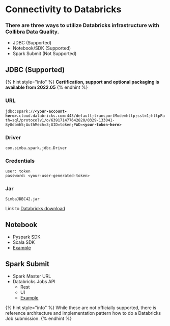 # Connectivity to Databricks

### There are three ways to utilize Databricks infrastructure with Collibra Data Quality.&#x20;

* JDBC (Supported)
* Notebook/SDK (Supported)
* Spark Submit (Not Supported)

## **JDBC (Supported)**

{% hint style="info" %}
**Certification, support and optional packaging is available from 2022.05**
{% endhint %}

### URL

`jdbc:spark://`**`<your-account-here>.`**`cloud.databricks.com:443/default;transportMode=http;ssl=1;httpPath=sql/protocolv1/o/639171477642820/0329-133041-8y8dbmh5;AuthMech=3;UID=token;PWD=`**`<your-token-here>`**

### **Driver**

`com.simba.spark.jdbc.Driver`

### Credentials

`user: token` \
`password: <your-user-generated-token>`

### **Jar**

`SimbaJDBC42.jar`

Link to [Databricks download](https://databricks.com/spark/jdbc-drivers-download)

## **Notebook**

* Pyspark SDK
* Scala SDK&#x20;
* [Example](https://dq-docs.collibra.com/apis/notebook/cdq-notebook-apis-usage-in-databricks)

## **Spark Submit**

* Spark Master URL&#x20;
* Databricks Jobs API&#x20;
  * Rest
  * UI
  * [Example](https://dq-docs.collibra.com/apis/notebook/dq-databricks-submit)

{% hint style="info" %}
While these are not officially supported, there is reference architecture and implementation pattern how to do a Databricks Job submission.&#x20;
{% endhint %}
